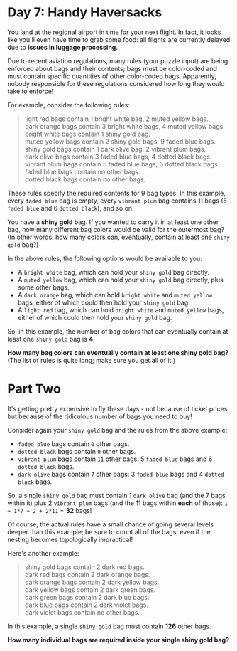 # Day 7: Handy Haversacks

You land at the regional airport in time for your next flight. In fact, it looks like you'll even have time to grab some food: all flights are currently delayed due to **issues in luggage processing**.

Due to recent aviation regulations, many rules (your puzzle input) are being enforced about bags and their contents; bags must be color-coded and must contain specific quantities of other color-coded bags. Apparently, nobody responsible for these regulations considered how long they would take to enforce!

For example, consider the following rules:

> light red bags contain 1 bright white bag, 2 muted yellow bags.<br>
> dark orange bags contain 3 bright white bags, 4 muted yellow bags.<br>
> bright white bags contain 1 shiny gold bag.<br>
> muted yellow bags contain 2 shiny gold bags, 9 faded blue bags.<br>
> shiny gold bags contain 1 dark olive bag, 2 vibrant plum bags.<br>
> dark olive bags contain 3 faded blue bags, 4 dotted black bags.<br>
> vibrant plum bags contain 5 faded blue bags, 6 dotted black bags.<br>
> faded blue bags contain no other bags.<br>
> dotted black bags contain no other bags.

These rules specify the required contents for 9 bag types. In this example, every `faded blue` bag is empty, every `vibrant plum` bag contains 11 bags (5 `faded blue` and 6 `dotted black`), and so on.

You have a **shiny gold** bag. If you wanted to carry it in at least one other bag, how many different bag colors would be valid for the outermost bag? (In other words: how many colors can, eventually, contain at least one `shiny gold` bag?)

In the above rules, the following options would be available to you:

- A `bright white` bag, which can hold your `shiny gold` bag directly.
- A `muted yellow` bag, which can hold your `shiny gold` bag directly, plus some other bags.
- A `dark orange` bag, which can hold `bright white` and `muted yellow `bags, either of which could then hold your `shiny gold` bag.
- A `light red` bag, which can hold `bright white` and `muted yellow` bags, either of which could then hold your `shiny gold` bag.

So, in this example, the number of bag colors that can eventually contain at least one `shiny gold` bag is **4**.

**How many bag colors can eventually contain at least one shiny gold bag?** (The list of rules is quite long; make sure you get all of it.)

# Part Two

It's getting pretty expensive to fly these days - not because of ticket prices, but because of the ridiculous number of bags you need to buy!

Consider again your `shiny gold` bag and the rules from the above example:

- `faded blue` bags contain `0` other bags.
- `dotted black` bags contain `0` other bags.
- `vibrant plum` bags contain `11` other bags: 5 `faded blue` bags and 6 `dotted black` bags.
- `dark olive` bags contain `7` other bags: 3 `faded blue` bags and 4 `dotted black` bags.

So, a single `shiny gold` bag must contain 1 `dark olive` bag (and the 7 bags within it) plus 2 `vibrant plum` bags (and the 11 bags within **each** of those): `1 + 1*7 + 2 + 2*11` = **32** bags!

Of course, the actual rules have a small chance of going several levels deeper than this example; be sure to count all of the bags, even if the nesting becomes topologically impractical!

Here's another example:

> shiny gold bags contain 2 dark red bags.<br>
> dark red bags contain 2 dark orange bags.<br>
> dark orange bags contain 2 dark yellow bags.<br>
> dark yellow bags contain 2 dark green bags.<br>
> dark green bags contain 2 dark blue bags.<br>
> dark blue bags contain 2 dark violet bags.<br>
> dark violet bags contain no other bags.

In this example, a single `shiny gold` bag must contain **126** other bags.

**How many individual bags are required inside your single shiny gold bag?**
